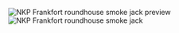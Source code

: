 ![NKP Frankfort roundhouse smoke jack preview](https://github.com/user-attachments/assets/68fce996-fb7b-4b4b-b205-e22ab7c9a780)
![NKP Frankfort roundhouse smoke jack](https://github.com/user-attachments/assets/9a92c4ac-e395-4547-99ad-815decf540a7)
